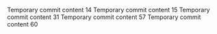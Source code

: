 Temporary commit content 14
Temporary commit content 15
Temporary commit content 31
Temporary commit content 57
Temporary commit content 60
